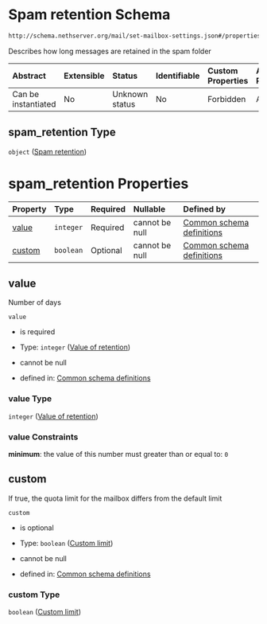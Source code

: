 # Spam retention Schema

```txt
http://schema.nethserver.org/mail/set-mailbox-settings.json#/properties/spam_retention
```

Describes how long messages are retained in the spam folder

| Abstract            | Extensible | Status         | Identifiable | Custom Properties | Additional Properties | Access Restrictions | Defined In                                                                           |
| :------------------ | :--------- | :------------- | :----------- | :---------------- | :-------------------- | :------------------ | :----------------------------------------------------------------------------------- |
| Can be instantiated | No         | Unknown status | No           | Forbidden         | Allowed               | none                | [set-mailbox-settings.json\*](mail/set-mailbox-settings.json "open original schema") |

## spam\_retention Type

`object` ([Spam retention](mail-defs-spam-retention.md))

# spam\_retention Properties

| Property          | Type      | Required | Nullable       | Defined by                                                                                                                                                             |
| :---------------- | :-------- | :------- | :------------- | :--------------------------------------------------------------------------------------------------------------------------------------------------------------------- |
| [value](#value)   | `integer` | Required | cannot be null | [Common schema definitions](mail-defs-spam-retention-properties-value-of-retention.md "http://schema.nethserver.org/mail.json#/$defs/spam-retention/properties/value") |
| [custom](#custom) | `boolean` | Optional | cannot be null | [Common schema definitions](mail-defs-spam-retention-properties-custom-limit.md "http://schema.nethserver.org/mail.json#/$defs/spam-retention/properties/custom")      |

## value

Number of days

`value`

*   is required

*   Type: `integer` ([Value of retention](mail-defs-spam-retention-properties-value-of-retention.md))

*   cannot be null

*   defined in: [Common schema definitions](mail-defs-spam-retention-properties-value-of-retention.md "http://schema.nethserver.org/mail.json#/$defs/spam-retention/properties/value")

### value Type

`integer` ([Value of retention](mail-defs-spam-retention-properties-value-of-retention.md))

### value Constraints

**minimum**: the value of this number must greater than or equal to: `0`

## custom

If true, the quota limit for the mailbox differs from the default limit

`custom`

*   is optional

*   Type: `boolean` ([Custom limit](mail-defs-spam-retention-properties-custom-limit.md))

*   cannot be null

*   defined in: [Common schema definitions](mail-defs-spam-retention-properties-custom-limit.md "http://schema.nethserver.org/mail.json#/$defs/spam-retention/properties/custom")

### custom Type

`boolean` ([Custom limit](mail-defs-spam-retention-properties-custom-limit.md))
